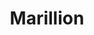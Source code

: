 ---
title: "Marillion"
summary: "Marillion are a British rock band, formed in Aylesbury, Buckinghamshire, in 1979. They emerged from the post-punk music scene in Britain and existed as a bridge between the styles of punk rock and classic progressive rock, becoming the most commercially successful neo-progressive rock band of the 1980s.Marillion's recorded studio output since 1982 is composed of twenty albums and generally regarded in two distinct eras, delineated by the departure of original lead singer Fish in late 1988 and the subsequent arrival of replacement Steve Hogarth in early 1989. The band achieved eight Top Ten UK albums between 1983 and 1994, including a number one album in 1985 with Misplaced Childhood, and during the period the band were fronted by Fish they had eleven Top 40 hits on the UK Singles Chart. They are best known for the 1985 singles \"Kayleigh\" and \"Lavender\", which reached number two and number five respectively, with \"Kayleigh\" also entering the Billboard Hot 100 in the United States.
Marillion's first album released with Hogarth, 1989's Seasons End, was another Top Ten hit, and albums continued to chart well until their departure from EMI Records following the release of their 1996 live album Made Again and the dissipation of the band's mainstream popularity in the late 1990s; save for a resurgence in the mid- to late-2000s, they have essentially been a cult act since then. Marillion have achieved a further twelve Top 40 hit singles in the UK with Hogarth, including 2004's \"You're Gone\", which charted at No. 7 and is the biggest hit of his tenure.
In 2016, they returned to the UK Albums Chart Top Ten for the first time in 22 years with their highest chart placing since 1987. On the UK Albums Chart dated 11 March 2022, An Hour Before It's Dark entered at number two, their highest chart position since Clutching at Straws in 1987. Marillion continue to tour internationally, becoming ranked 38th in Classic Rock's \"50 Best Live Acts of All Time\" in 2008.Despite unpopularity in the mainstream media and a consistently unfashionable status within the British music industry, Marillion have maintained a very loyal international fanbase, becoming widely acknowledged as playing a pioneering role in the development of crowdfunding and fan-funded music. They have sold over 15 million albums worldwide."
image: "marillion.jpg"
apple_music_artist_url: "None"
wikipedia_url: "https://en.wikipedia.org/wiki/Marillion"
---